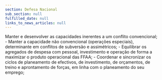 ```yaml
---
section: Defesa Nacional
sub_section: null
fulfilled_date: null
links_to_news_articles: null
---
```


Manter e desenvolver as capacidades inerentes a um conflito convencional; - Manter a capacidade não convencional (operações especiais), determinante em conflitos de subversão e assimétricos; - Equilibrar os agregados de despesa com pessoal, investimento e operação de forma a maximizar o produto operacional das FFAA; - Coordenar e sincronizar os ciclos de planeamento de efectivos, de investimento, de orçamentos, de treino e aprontamento de forças, em linha com o planeamento do seu emprego;